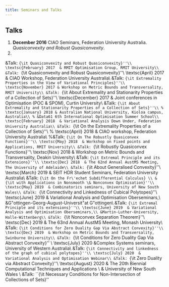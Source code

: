 ```yaml
---
title: Seminars and Talks
---
```


## Talks

1. **December 2016** CIAO Seminars, Federation University Australia. *Quasiconvexity and Robust Quasiconvexity*.
1.

&Talk: ``{\it Quasiconvexity and Robust Quasiconvexity}''\\
\textsc{February} 2017  & RMIT Optimisation Group, RMIT University\\
&Talk: ``{\it Quasiconvexity and Robust Quasiconvexity}''\\
\textsc{April} 2017 & CIAO Workshop, Federation University Australia\\
&Talk: ``{\it Extremality Properties in the View of Variational Principles}''\\
\textsc{November} 2017 & Workshop on Metric Bounds and Transversality, RMIT University\\
&Talk: ``{\it About Extremality and Stationarity Properties of a Collection of Sets}''\\
\textsc{December} 2017 & Joint conferences in Optimisation (POC \& SPOM), Curtin University\\
&Talk: ``{\it About Extremality and Stationarity Properties of a Collection of Sets}''\\
% \textsc{January} 2018 & Australian National University, Kioloa campus, Australia\\
% &Data61 6th International Optimisation Summer School\\
 \textsc{February} 2018  & Variational Analysis Down Under, Federation University Australia\\
 &Talk: ``{\it On the Extremality Properties of a Collection of Sets}''\\
% \textsc{April} 2018  & CIAO workshop, Federation University Australia\\
%&Talk: ``{\it On The Robustly Quasiconvex Functions}''\\
 \textsc{May} 2018  & Workshop on Fixed points and Applications, RMIT University\\
 &Talk: ``{\it Robustly Quasiconvex Functions}''\\
 \textsc{Nov} 2018  & Workshop on Metric Bounds and Transversality, Deakin University\\
 &Talk: ``{\it Extremal Principle and its Extensions}''\\
 \textsc{Dec} 2018  & The 62nd Annual AustMS Meeting, The University of Adelaide\\
 &Talk: ``{\it About Generalised Convexity}''\\
  \textsc{March} 2019  & SEIT HDR Student Seminars, Federation University Australia\\
 &Talk: ``{\it On the Fr\'echet Subdifferential Calculus} \\
 & {\it with Applications in Nonsmooth \& Nonconvex Optimisation}''\\
 \textsc{May} 2019  & Combinatorics seminars, University of New South Wales\\
 &Talk: ``{\it Connectivity and Linkedness of Cubical Polytopes}''\\
  \textsc{June} 2019  & Variational Analysis and Optimisation Oberseminars,\\
  &G\"ottingen-Georg-August-Universit\"at G\"ottingen\\
 &Talk: ``{\it Extremal Principle and its extensions}''\\
 \textsc{June} 2019  & Variational Analysis and Optimisation Oberseminars,\\
  &Martin-Luther-University, Halle-Wittenberg\\
 &Talk: ``{\it Nonconvex Separation Theorem}''\\
  \textsc{Dec} 2019  & The 63nd Annual AustMS Meeting, Monash University\\
 &Talk: ``{\it Conditions for Zero Duality Gap Via Abstract Convexity}''\\
  \textsc{Dec} 2019  & Workshop on Metric Bounds and Transversality, Swinburne University\\
 &Talk: ``{\it Conditions for Zero Duality Gap Via Abstract Convexity}''
\\
 \textsc{July} 2020  &Complex Systems seminars, University of Western Australia\\
 &Talk: ``{\it Connectivity and linkedness of the graph of cubical polytopes}''\\
\textsc{July} 2020  & Variational Analysis and Optimisation Webinar\\
 &Talk: ``{\it Zero Duality via Abstract Convexity}''\\
\textsc{August} 2020  & The 20th Biennial Computational Techniques and Applications \\
& University of New South Wales \\
 &Talk: ``{\it Necessary Conditions for Non-Intersection of Collections of
Sets}''
